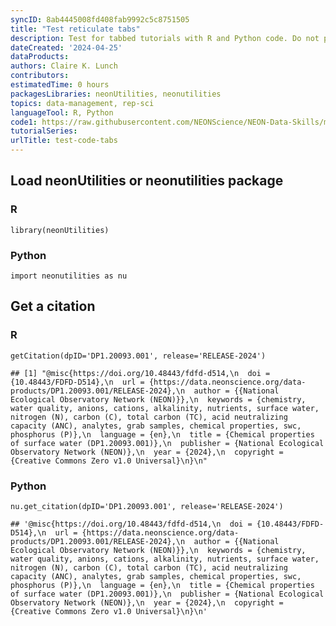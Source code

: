 ```yaml
---
syncID: 8ab4445008fd408fab9992c5c8751505
title: "Test reticulate tabs"
description: Test for tabbed tutorials with R and Python code. Do not publish this tutorial.
dateCreated: '2024-04-25'
dataProducts: 
authors: Claire K. Lunch
contributors: 
estimatedTime: 0 hours
packagesLibraries: neonUtilities, neonutilities
topics: data-management, rep-sci
languageTool: R, Python
code1: https://raw.githubusercontent.com/NEONScience/NEON-Data-Skills/main/tutorials/Other/Concept-intros/testing/test_code_tabs.R
tutorialSeries:
urlTitle: test-code-tabs
---
```





<!--html_preserve-->

<!-- tabsets -->

<style type="text/css">
.tabset-dropdown > .nav-tabs {
display: inline-table;
max-height: 500px;
min-height: 44px;
overflow-y: auto;
border: 1px solid #ddd;
border-radius: 4px;
}
.tabset-dropdown > .nav-tabs > li.active:before, .tabset-dropdown > .nav-tabs.nav-tabs-open:before {
content: "\e259";
font-family: 'Glyphicons Halflings';
display: inline-block;
padding: 10px;
border-right: 1px solid #ddd;
}
.tabset-dropdown > .nav-tabs.nav-tabs-open > li.active:before {
content: "\e258";
font-family: 'Glyphicons Halflings';
border: none;
}
.tabset-dropdown > .nav-tabs > li.active {
display: block;
}
.tabset-dropdown > .nav-tabs > li > a,
.tabset-dropdown > .nav-tabs > li > a:focus,
.tabset-dropdown > .nav-tabs > li > a:hover {
border: none;
display: inline-block;
border-radius: 4px;
background-color: transparent;
}
.tabset-dropdown > .nav-tabs.nav-tabs-open > li {
display: block;
float: none;
}
.tabset-dropdown > .nav-tabs > li {
display: none;
}
</style>

<div id="load-neonutilities-or-neonutilities-package" class="section level2 tabset">
<h2 class="tabset">Load neonUtilities or neonutilities package</h2>
<div id="r" class="section level3">
<h3>R</h3>
<pre class="r"><code>library(neonUtilities)</code></pre>
</div>
<div id="python" class="section level3">
<h3>Python</h3>
<pre class="python"><code>import neonutilities as nu</code></pre>
</div>
</div>
<div id="get-a-citation" class="section level2 tabset">
<h2 class="tabset">Get a citation</h2>
<div id="r-1" class="section level3">
<h3>R</h3>
<pre class="r"><code>getCitation(dpID=&#39;DP1.20093.001&#39;, release=&#39;RELEASE-2024&#39;)</code></pre>
<pre><code>## [1] &quot;@misc{https://doi.org/10.48443/fdfd-d514,\n  doi = {10.48443/FDFD-D514},\n  url = {https://data.neonscience.org/data-products/DP1.20093.001/RELEASE-2024},\n  author = {{National Ecological Observatory Network (NEON)}},\n  keywords = {chemistry, water quality, anions, cations, alkalinity, nutrients, surface water, nitrogen (N), carbon (C), total carbon (TC), acid neutralizing capacity (ANC), analytes, grab samples, chemical properties, swc, phosphorus (P)},\n  language = {en},\n  title = {Chemical properties of surface water (DP1.20093.001)},\n  publisher = {National Ecological Observatory Network (NEON)},\n  year = {2024},\n  copyright = {Creative Commons Zero v1.0 Universal}\n}\n&quot;</code></pre>
</div>
<div id="python-1" class="section level3">
<h3>Python</h3>
<pre class="python"><code>nu.get_citation(dpID=&#39;DP1.20093.001&#39;, release=&#39;RELEASE-2024&#39;)</code></pre>
<pre><code>## &#39;@misc{https://doi.org/10.48443/fdfd-d514,\n  doi = {10.48443/FDFD-D514},\n  url = {https://data.neonscience.org/data-products/DP1.20093.001/RELEASE-2024},\n  author = {{National Ecological Observatory Network (NEON)}},\n  keywords = {chemistry, water quality, anions, cations, alkalinity, nutrients, surface water, nitrogen (N), carbon (C), total carbon (TC), acid neutralizing capacity (ANC), analytes, grab samples, chemical properties, swc, phosphorus (P)},\n  language = {en},\n  title = {Chemical properties of surface water (DP1.20093.001)},\n  publisher = {National Ecological Observatory Network (NEON)},\n  year = {2024},\n  copyright = {Creative Commons Zero v1.0 Universal}\n}\n&#39;</code></pre>
</div>
</div>
<!--/html_preserve-->
